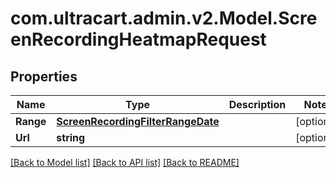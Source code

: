 # com.ultracart.admin.v2.Model.ScreenRecordingHeatmapRequest
## Properties

Name | Type | Description | Notes
------------ | ------------- | ------------- | -------------
**Range** | [**ScreenRecordingFilterRangeDate**](ScreenRecordingFilterRangeDate.md) |  | [optional] 
**Url** | **string** |  | [optional] 


[[Back to Model list]](../README.md#documentation-for-models) [[Back to API list]](../README.md#documentation-for-api-endpoints) [[Back to README]](../README.md)

